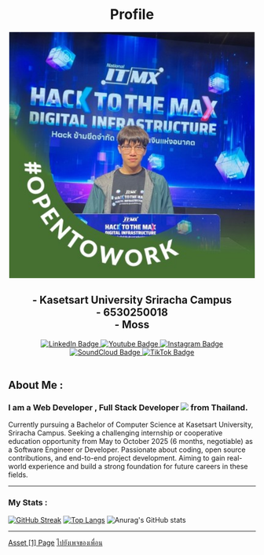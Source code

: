 <h1 align="center">Profile</h1>

<div id="header" align="center">
  <img src="img/person.jpg" width="500"/>
</div>


<h2 align="center">
  - Kasetsart University Sriracha Campus
  <br />
  - 6530250018
  <br />
  - Moss
</h2>


<div id="badges" align="center">
  <a href="https://www.linkedin.com/in/krittiphon-yoonaitham-a291482b1/?originalSubdomain=th">
    <img src="https://img.shields.io/badge/LinkedIn-blue?style=for-the-badge&logo=linkedin&logoColor=white" alt="LinkedIn Badge"/>
  </a>
  <a href="https://www.youtube.com/@DEVDummy">
    <img src="https://img.shields.io/badge/YouTube-red?style=for-the-badge&logo=youtube&logoColor=white" alt="Youtube Badge"/>
  </a>
  <a href="https://www.instagram.com/yk1moss/">
    <img src="https://img.shields.io/badge/Instagram-pink?style=for-the-badge&logo=instagram&logoColor=white" alt="Instagram Badge"/>
  </a>
   <a href="https://soundcloud.com/user-980268968">
    <img src="https://img.shields.io/badge/SoundCloud-orange?style=for-the-badge&logo=soundcloud&logoColor=white" alt="SoundCloud Badge"/>
  </a>
  <a href="https://www.tiktok.com/@yk1moss?_t=8i7ePfNoJJY&_r=1">
    <img src="https://img.shields.io/badge/TikTok-gray?style=for-the-badge&logo=tiktok&logoColor=white" alt="TikTok Badge"/>
  </a>
</div>

<div align="center">
  <img src="https://komarev.com/ghpvc/?username=profiledev&style=flat-square&color=green" alt=""/>
</div>




## About Me : 
### I am a Web Developer , Full Stack Developer <img src="https://media.giphy.com/media/WUlplcMpOCEmTGBtBW/giphy.gif" width="30"> from Thailand.
Currently pursuing a Bachelor of Computer Science at Kasetsart University, Sriracha Campus. Seeking a challenging internship or cooperative education opportunity from May to October 2025 (6 months, negotiable) as a Software Engineer or Developer. Passionate about coding, open source contributions, and end-to-end project development. Aiming to gain real-world experience and build a strong foundation for future careers in these fields.

---
### My Stats :
[![GitHub Streak](https://github-readme-streak-stats.herokuapp.com?user=1Dev04&theme=chartreuse-dark&date_format=j%20M%5B%20Y%5D)](https://git.io/streak-stats)
[![Top Langs](https://github-readme-stats.vercel.app/api/top-langs/?username=1Dev04&layout=compact&theme=chartreuse-dark)](https://github.com/anuraghazra/github-readme-stats)
![Anurag's GitHub stats](https://github-readme-stats.vercel.app/api?username=1Dev04&show_icons=true&theme=chartreuse-dark)

---
[Asset [1] Page]()
[ไปยังเพจของเพื่อน](https://6530250158.github.io/)


